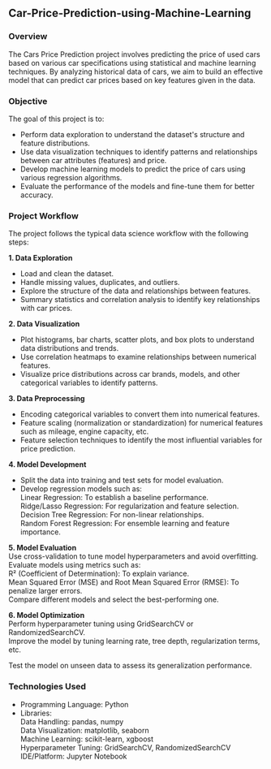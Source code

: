 ## Car-Price-Prediction-using-Machine-Learning  
### Overview  
The Cars Price Prediction project involves predicting the price of used cars based on various car specifications using statistical and machine learning techniques. By analyzing historical data of cars, we aim to build an effective model that can predict car prices based on key features given in the data.   
### Objective  
The goal of this project is to:    
- Perform data exploration to understand the dataset's structure and feature distributions.  
- Use data visualization techniques to identify patterns and relationships between car attributes (features) and price.  
- Develop machine learning models to predict the price of cars using various regression algorithms.  
- Evaluate the performance of the models and fine-tune them for better accuracy.  
  
### Project Workflow  
The project follows the typical data science workflow with the following steps:   

**1. Data Exploration**  
- Load and clean the dataset.  
- Handle missing values, duplicates, and outliers.  
- Explore the structure of the data and relationships between features.  
- Summary statistics and correlation analysis to identify key relationships with car prices.
  
**2. Data Visualization**  
- Plot histograms, bar charts, scatter plots, and box plots to understand data distributions and trends.
- Use correlation heatmaps to examine relationships between numerical features.
- Visualize price distributions across car brands, models, and other categorical variables to identify patterns.
  
**3. Data Preprocessing**  
- Encoding categorical variables to convert them into numerical features.
- Feature scaling (normalization or standardization) for numerical features such as mileage, engine capacity, etc.
- Feature selection techniques to identify the most influential variables for price prediction.
  
**4. Model Development**  
- Split the data into training and test sets for model evaluation.  
- Develop regression models such as:    
Linear Regression: To establish a baseline performance.  
Ridge/Lasso Regression: For regularization and feature selection.  
Decision Tree Regression: For non-linear relationships.  
Random Forest Regression: For ensemble learning and feature importance.

**5. Model Evaluation**  
Use cross-validation to tune model hyperparameters and avoid overfitting.  
Evaluate models using metrics such as:  
R² (Coefficient of Determination): To explain variance.  
Mean Squared Error (MSE) and Root Mean Squared Error (RMSE): To penalize larger errors.  
Compare different models and select the best-performing one. 

**6. Model Optimization**  
Perform hyperparameter tuning using GridSearchCV or RandomizedSearchCV.  
Improve the model by tuning learning rate, tree depth, regularization terms, etc.  
  
Test the model on unseen data to assess its generalization performance.  

### Technologies Used  
- Programming Language: Python
- Libraries:  
Data Handling: pandas, numpy  
Data Visualization: matplotlib, seaborn  
Machine Learning: scikit-learn, xgboost  
Hyperparameter Tuning: GridSearchCV, RandomizedSearchCV  
IDE/Platform: Jupyter Notebook  
  
